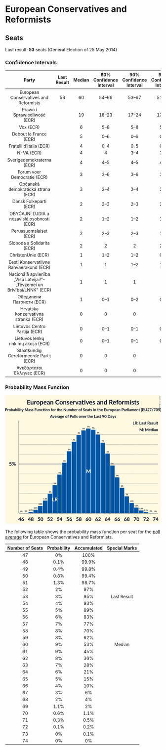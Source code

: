 # European Conservatives and Reformists

## Seats

Last result: **53** seats (General Election of 25 May 2014)

### Confidence Intervals

| Party | Last Result | Median | 80% Confidence Interval | 90% Confidence Interval | 95% Confidence Interval | 99% Confidence Interval |
|:-----:|:-----------:|:------:|:-----------------------:|:-----------------------:|:-----------------------:|:-----------------------:|
| European Conservatives and Reformists | 53 | 60 | 54–66 | 53–67 | 51–68 | 49–70 |
| Prawo i Sprawiedliwość (ECR) | | 19 | 18–23 | 17–24 | 17–24 | 16–25 |
| Vox (ECR) | | 6 | 5–8 | 5–8 | 5–8 | 4–8 |
| Debout la France (ECR) | | 5 | 0–6 | 0–6 | 0–6 | 0–6 |
| Fratelli d’Italia (ECR) | | 4 | 0–4 | 0–5 | 0–5 | 0–5 |
| N-VA (ECR) | | 4 | 4 | 3–4 | 3–4 | 3–5 |
| Sverigedemokraterna (ECR) | | 4 | 4–5 | 4–5 | 4–5 | 4–6 |
| Forum voor Democratie (ECR) | | 3 | 3–6 | 3–6 | 3–6 | 2–6 |
| Občanská demokratická strana (ECR) | | 3 | 2–4 | 2–4 | 2–4 | 2–4 |
| Dansk Folkeparti (ECR) | | 2 | 2–3 | 2–3 | 2–3 | 2–3 |
| OBYČAJNÍ ĽUDIA a nezávislé osobnosti (ECR) | | 2 | 1–2 | 1–2 | 1–2 | 1–2 |
| Perussuomalaiset (ECR) | | 2 | 2–3 | 2–3 | 1–3 | 1–3 |
| Sloboda a Solidarita (ECR) | | 2 | 2 | 2 | 2–3 | 1–3 |
| ChristenUnie (ECR) | | 1 | 1–2 | 1–2 | 0–2 | 0–2 |
| Eesti Konservatiivne Rahvaerakond (ECR) | | 1 | 1 | 1–2 | 1–2 | 1–2 |
| Nacionālā apvienība „Visu Latvijai!”–„Tēvzemei un Brīvībai/LNNK” (ECR) | | 1 | 1 | 1 | 1 | 1 |
| Обединени Патриоти (ECR) | | 1 | 0–1 | 0–2 | 0–2 | 0–2 |
| Hrvatska konzervativna stranka (ECR) | | 0 | 0 | 0 | 0 | 0 |
| Lietuvos Centro Partija (ECR) | | 0 | 0–1 | 0–1 | 0–1 | 0–1 |
| Lietuvos lenkų rinkimų akcija (ECR) | | 0 | 0–1 | 0–1 | 0–1 | 0–1 |
| Staatkundig Gereformeerde Partij (ECR) | | 0 | 0 | 0 | 0 | 0–1 |
| Ανεξάρτητοι Έλληνες (ECR) | | 0 | 0 | 0 | 0 | 0–1 |

### Probability Mass Function

![Graph with seats probability mass function not yet produced](average-seats-pmf-europeanconservativesandreformists.png "Seats Probability Mass Function")

The following table shows the probability mass function per seat for the [poll average](average.html) for European Conservatives and Reformists.

| Number of Seats | Probability | Accumulated | Special Marks |
|:---------------:|:-----------:|:-----------:|:-------------:|
| 47 | 0% | 100% |  |
| 48 | 0.1% | 99.9% |  |
| 49 | 0.4% | 99.8% |  |
| 50 | 0.8% | 99.4% |  |
| 51 | 1.3% | 98.7% |  |
| 52 | 2% | 97% |  |
| 53 | 3% | 95% | Last Result |
| 54 | 4% | 93% |  |
| 55 | 5% | 89% |  |
| 56 | 6% | 83% |  |
| 57 | 7% | 77% |  |
| 58 | 8% | 70% |  |
| 59 | 8% | 62% |  |
| 60 | 9% | 53% | Median |
| 61 | 9% | 45% |  |
| 62 | 8% | 36% |  |
| 63 | 7% | 28% |  |
| 64 | 6% | 21% |  |
| 65 | 5% | 15% |  |
| 66 | 4% | 10% |  |
| 67 | 3% | 6% |  |
| 68 | 2% | 4% |  |
| 69 | 1.1% | 2% |  |
| 70 | 0.6% | 1.1% |  |
| 71 | 0.3% | 0.5% |  |
| 72 | 0.1% | 0.2% |  |
| 73 | 0% | 0.1% |  |
| 74 | 0% | 0% |  |


